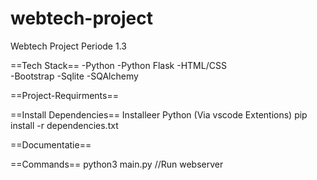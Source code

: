 # webtech-project
Webtech Project Periode 1.3



==Tech Stack==
-Python
-Python Flask
-HTML/CSS   
-Bootstrap
-Sqlite
-SQAlchemy

==Project-Requirments==


==Install Dependencies==
Installeer Python (Via vscode Extentions)
pip install -r dependencies.txt

==Documentatie==


==Commands==
python3 main.py //Run webserver
